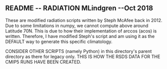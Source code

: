 README -- RADIATION 
MLindgren --Oct 2018
---

These are modified radiation scripts written by Steph McAfee back in 2012. Due to some limitations in numpy, we cannot compute above around Latitude 70N. This is due to how their implementation of arccos (acos) is written.  Therefore, I have modified Steph's script and am using it as the DEFAULT way to generate this specific climatology. 

CONSIDER OTHER SCRIPTS (namely Python) in this directory's parent directory as there for legacy only. THIS IS HOW THE RSDS DATA FOR THE CMIP5 RUNS HAVE BEEN CREATED.